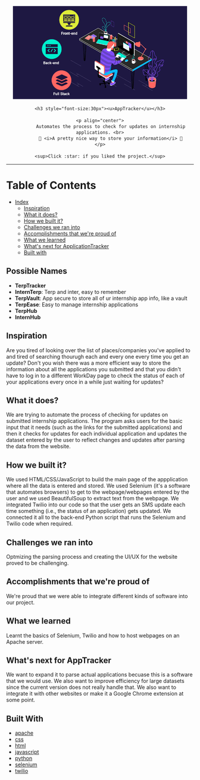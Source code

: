 
<div align="center">
	<a href="https://github.com/lamula21/AppTracker"> 
		<img height="250" src="https://github.com/lamula21/AppTracker/blob/main/Assets/mern.gif">
	</a>
	
	<h3 style="font-size:30px"><u>AppTracker</u></h3>
		
	<p align="center">
			Automates the process to check for updates on internship applications. <br>
			🎊 <i>A pretty nice way to store your information</i> 🎊
	</p>

	<sup>Click :star: if you liked the project.</sup>
	
</div>

---

# Table of Contents
- [Index](#table-of-contents)
	- [Inspiration](#inspiration)
	- [What it does?](#what-it-does)
	- [How we built it?](#how-we-built-it)
	- [Challenges we ran into](#challenges-we-ran-into)
	- [Accomplishments that we're proud of](#accomplishments-that-were-proud-of)
	- [What we learned](#what-we-learned)
	- [What's next for ApplicationTracker](#whats-next-for-apptracker)
	- [Built with](#built-with)


## Possible Names

- **TerpTracker**
- **InternTerp**: Terp and inter, easy to remember
- **TerpVault**: App secure to store all of ur internship app info, like a vault
- **TerpEase**: Easy to manage internship applications
- **TerpHub**
- **InternHub**

## Inspiration

Are you tired of looking over the list of places/companies you've applied to and tired of searching thourugh each and every one every time you get an update? Don't you wish there was a more efficient way to store the information about all the applications you submitted and that you didn't have to log in to a different WorkDay page to check the status of each of your applications every once in a while just waiting for updates?

## What it does?

We are trying to automate the process of checking for updates on submitted internship applications. The program asks users for the basic input that it needs (such as the links for the submitted applications) and then it checks for updates for each individual application and updates the dataset entered by the user to reflect changes and updates after parsing the data from the website.

## How we built it?

We used HTML/CSS/JavaScript to build the main page of the appplication where all the data is entered and stored. We used Selenium (it's a software that automates browsers) to get to the webpage/webpages entered by the user and we used BeautifulSoup to extract text from the webpage. We integrated Twilio into our code so that the user gets an SMS update each time something (i.e., the status of an application) gets updated. We connected it all to the back-end Python script that runs the Selenium and Twilio code when required.

## Challenges we ran into

Optmizing the parsing process and creating the UI/UX for the website proved to be challenging.

## Accomplishments that we're proud of

We're proud that we were able to integrate different kinds of software into our project.

## What we learned

Learnt the basics of Selenium, Twilio and how to host webpages on an Apache server.

## What's next for AppTracker

We want to expand it to parse actual applications becuase this is a software that we would use. We also want to improve efficiency for large datasets since the current version does not really handle that. We also want to integrate it with other websites or make it a Google Chrome extension at some point.

## Built With
-   [apache](https://devpost.com/software/built-with/apache)
-   [css](https://devpost.com/software/built-with/css)
-   [html](https://devpost.com/software/built-with/html)
-   [javascript](https://devpost.com/software/built-with/javascript)
-   [python](https://devpost.com/software/built-with/python)
-   [selenium](https://devpost.com/software/built-with/selenium)
-   [twilio](https://devpost.com/software/built-with/twilio)

